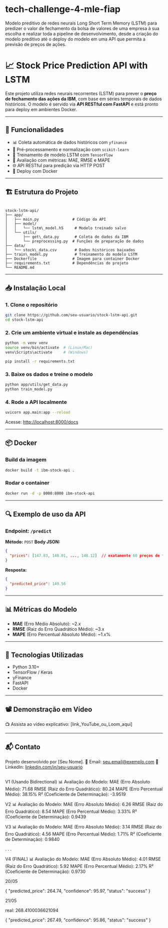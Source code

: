 # tech-challenge-4-mle-fiap
Modelo preditivo de redes neurais Long Short Term Memory (LSTM) para predizer o valor de fechamento da bolsa de valores de uma empresa à sua escolha e realizar toda a pipeline de desenvolvimento, desde a criação do modelo preditivo até o deploy do modelo em uma API que permita a previsão de preços de ações.


# 📈 Stock Price Prediction API with LSTM

Este projeto utiliza redes neurais recorrentes (LSTM) para prever o **preço de fechamento das ações da IBM**, com base em séries temporais de dados históricos. O modelo é servido via **API RESTful com FastAPI** e está pronto para deploy em ambientes Docker.

---

## 🚀 Funcionalidades

- 📊 Coleta automática de dados históricos com `yfinance`
- 🔄 Pré-processamento e normalização com `scikit-learn`
- 🧠 Treinamento de modelo LSTM com `TensorFlow`
- 🔁 Avaliação com métricas: MAE, RMSE e MAPE
- 🌐 API RESTful para predição via HTTP POST
- 🐳 Deploy com Docker

---

## 🏗️ Estrutura do Projeto

```

stock-lstm-api/
├── app/
│   ├── main.py               # Código da API
│   ├── model/
│   │   └── lstm\_model.h5     # Modelo treinado salvo
│   └── utils/
│       ├── get\_data.py       # Coleta de dados da IBM
│       └── preprocessing.py  # Funções de preparação de dados
├── data/
│   └── stock\_data.csv        # Dados históricos baixados
├── train\_model.py            # Treinamento do modelo LSTM
├── Dockerfile                # Imagem para container Docker
├── requirements.txt          # Dependências do projeto
└── README.md

````

---

## 📥 Instalação Local

### 1. Clone o repositório

```bash
git clone https://github.com/seu-usuario/stock-lstm-api.git
cd stock-lstm-api
````

### 2. Crie um ambiente virtual e instale as dependências

```bash
python -m venv venv
source venv/bin/activate  # (Linux/Mac)
venv\Scripts\activate     # (Windows)

pip install -r requirements.txt
```

### 3. Baixe os dados e treine o modelo

```bash
python app/utils/get_data.py
python train_model.py
```

### 4. Rode a API localmente

```bash
uvicorn app.main:app --reload
```

Acesse: [http://localhost:8000/docs](http://localhost:8000/docs)

---

## 📦 Docker

### Build da imagem

```bash
docker build -t ibm-stock-api .
```

### Rodar o container

```bash
docker run -d -p 8000:8000 ibm-stock-api
```

---

## 🔍 Exemplo de uso da API

### Endpoint: `/predict`

**Método:** `POST`
**Body JSON:**

```json
{
  "prices": [147.83, 148.01, ..., 148.12]  // exatamente 60 preços de fechamento
}
```

**Resposta:**

```json
{
  "predicted_price": 149.56
}
```

---

## 📊 Métricas do Modelo

* **MAE** (Erro Médio Absoluto): \~2.x
* **RMSE** (Raiz do Erro Quadrático Médio): \~3.x
* **MAPE** (Erro Percentual Absoluto Médio): \~1.x%

---

## 🧠 Tecnologias Utilizadas

* Python 3.10+
* TensorFlow / Keras
* yFinance
* FastAPI
* Docker

---

## 📽️ Demonstração em Vídeo

📺 Assista ao vídeo explicativo: \[link\_YouTube\_ou\_Loom\_aqui]

---

## 📬 Contato

Projeto desenvolvido por \[Seu Nome].
📧 Email: [seu.email@exemplo.com](mailto:seu.email@exemplo.com)
🔗 LinkedIn: [linkedin.com/in/seu-usuario](https://linkedin.com/in/seu-usuario)


##

V1 (Usando Bidirectional)
📊 Avaliação do Modelo:
MAE  (Erro Absoluto Médio):        71.68
RMSE (Raiz do Erro Quadrático):    80.24
MAPE (Erro Percentual Médio):      38.15%
R²   (Coeficiente de Determinação): -3.9519

V2
📊 Avaliação do Modelo:
MAE  (Erro Absoluto Médio):        6.26
RMSE (Raiz do Erro Quadrático):    8.54
MAPE (Erro Percentual Médio):      3.33%
R²   (Coeficiente de Determinação): 0.9439

V3
📊 Avaliação do Modelo:
MAE  (Erro Absoluto Médio):        3.14
RMSE (Raiz do Erro Quadrático):    4.56
MAPE (Erro Percentual Médio):      1.71%
R²   (Coeficiente de Determinação): 0.9840

.
.
.

V4 (FINAL)
📊 Avaliação do Modelo:
MAE  (Erro Absoluto Médio):        4.01
RMSE (Raiz do Erro Quadrático):    5.92
MAPE (Erro Percentual Médio):      2.17%
R²   (Coeficiente de Determinação): 0.9730

20/05

{
  "predicted_price": 264.74,
  "confidence": 95.97,
  "status": "success"
}

21/05

real: 268.4100036621094

{
  "predicted_price": 267.49,
  "confidence": 95.86,
  "status": "success"
}